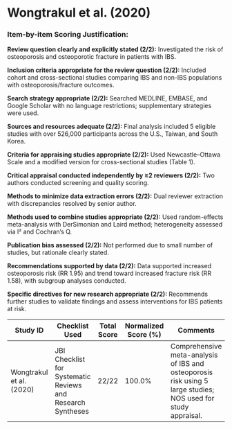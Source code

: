 # Wongtrakul et al. (2020)

### Item-by-item Scoring Justification:

**Review question clearly and explicitly stated (2/2):** Investigated the risk of osteoporosis and osteoporotic fracture in patients with IBS.

**Inclusion criteria appropriate for the review question (2/2):** Included cohort and cross-sectional studies comparing IBS and non-IBS populations with osteoporosis/fracture outcomes.

**Search strategy appropriate (2/2):** Searched MEDLINE, EMBASE, and Google Scholar with no language restrictions; supplementary strategies were used.

**Sources and resources adequate (2/2):** Final analysis included 5 eligible studies with over 526,000 participants across the U.S., Taiwan, and South Korea.

**Criteria for appraising studies appropriate (2/2):** Used Newcastle–Ottawa Scale and a modified version for cross-sectional studies (Table 1).

**Critical appraisal conducted independently by ≥2 reviewers (2/2):** Two authors conducted screening and quality scoring.

**Methods to minimize data extraction errors (2/2):** Dual reviewer extraction with discrepancies resolved by senior author.

**Methods used to combine studies appropriate (2/2):** Used random-effects meta-analysis with DerSimonian and Laird method; heterogeneity assessed via I² and Cochran’s Q.

**Publication bias assessed (2/2):** Not performed due to small number of studies, but rationale clearly stated.

**Recommendations supported by data (2/2):** Data supported increased osteoporosis risk (RR 1.95) and trend toward increased fracture risk (RR 1.58), with subgroup analyses conducted.

**Specific directives for new research appropriate (2/2):** Recommends further studies to validate findings and assess interventions for IBS patients at risk.

| Study ID | Checklist Used | Total Score | Normalized Score (%) | Comments |
| --- | --- | --- | --- | --- |
| Wongtrakul et al. (2020) | JBI Checklist for Systematic Reviews and Research Syntheses | 22/22 | 100.0% | Comprehensive meta-analysis of IBS and osteoporosis risk using 5 large studies; NOS used for study appraisal. |
